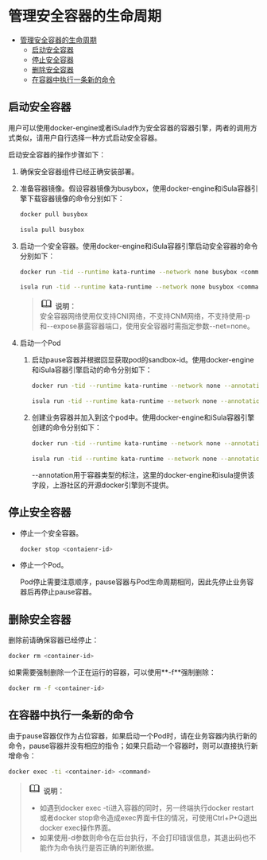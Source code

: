 # 管理安全容器的生命周期

- [管理安全容器的生命周期](#管理安全容器的生命周期)
    - [启动安全容器](#启动安全容器)
    - [停止安全容器](#停止安全容器)
    - [删除安全容器](#删除安全容器)
    - [在容器中执行一条新的命令](#在容器中执行一条新的命令)

## 启动安全容器

用户可以使用docker-engine或者iSulad作为安全容器的容器引擎，两者的调用方式类似，请用户自行选择一种方式启动安全容器。

启动安全容器的操作步骤如下：

1. 确保安全容器组件已经正确安装部署。
2. 准备容器镜像。假设容器镜像为busybox，使用docker-engine和iSula容器引擎下载容器镜像的命令分别如下：

    ```bash
    docker pull busybox
    ```

    ```bash
    isula pull busybox
    ```

3. 启动一个安全容器。使用docker-engine和iSula容器引擎启动安全容器的命令分别如下：

    ```bash
    docker run -tid --runtime kata-runtime --network none busybox <command>
    ```

    ```bash
    isula run -tid --runtime kata-runtime --network none busybox <command>
    ```

    > ![](./public_sys-resources/icon-note.gif) **说明：**   
    > 安全容器网络使用仅支持CNI网络，不支持CNM网络，不支持使用-p和--expose暴露容器端口，使用安全容器时需指定参数--net=none。  

4. 启动一个Pod
    1. 启动pause容器并根据回显获取pod的sandbox-id。使用docker-engine和iSula容器引擎启动的命令分别如下：

        ```bash
        docker run -tid --runtime kata-runtime --network none --annotation io.kubernetes.docker.type=podsandbox <pause-image> <command>
        ```

        ```bash
        isula run -tid --runtime kata-runtime --network none --annotation io.kubernetes.cri.container-type=sandbox <pause-image> <command>
        ```

    2. 创建业务容器并加入到这个pod中。使用docker-engine和iSula容器引擎创建的命令分别如下：

        ```bash
        docker run -tid --runtime kata-runtime --network none --annotation io.kubernetes.docker.type=container --annotation io.kubernetes.sandbox.id=<sandbox-id> busybox <command>
        ```

        ```bash
        isula run -tid --runtime kata-runtime --network none --annotation io.kubernetes.cri.container-type=container --annotation io.kubernetes.cri.sandbox-id=<sandbox-id> busybox <command>
        ```

        --annotation用于容器类型的标注，这里的docker-engine和isula提供该字段，上游社区的开源docker引擎则不提供。

## 停止安全容器

- 停止一个安全容器。

    ```bash
    docker stop <contaienr-id>
    ```

- 停止一个Pod。

    Pod停止需要注意顺序，pause容器与Pod生命周期相同，因此先停止业务容器后再停止pause容器。

## 删除安全容器

删除前请确保容器已经停止：

```bash
docker rm <container-id>
```

如果需要强制删除一个正在运行的容器，可以使用**-f**强制删除：

```bash
docker rm -f <container-id>
```

## 在容器中执行一条新的命令

由于pause容器仅作为占位容器，如果启动一个Pod时，请在业务容器内执行新的命令，pause容器并没有相应的指令；如果只启动一个容器时，则可以直接执行新增命令：

```bash
docker exec -ti <container-id> <command>
```

> ![](./public_sys-resources/icon-note.gif) **说明：**   
>
> - 如遇到docker exec -ti进入容器的同时，另一终端执行docker restart或者docker stop命令造成exec界面卡住的情况，可使用Ctrl+P+Q退出docker exec操作界面。
> - 如果使用-d参数则命令在后台执行，不会打印错误信息，其退出码也不能作为命令执行是否正确的判断依据。

